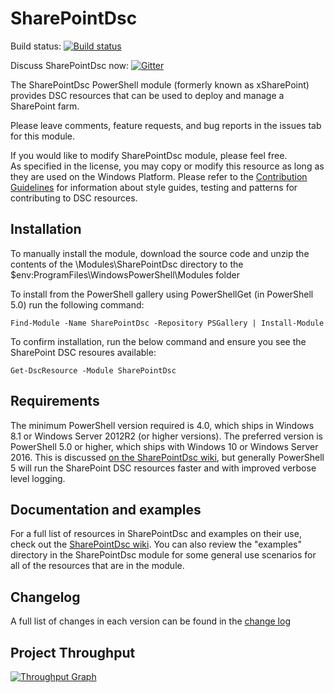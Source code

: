 # SharePointDsc

Build status: [![Build status](https://ci.appveyor.com/api/projects/status/aj6ce04iy5j4qcd4/branch/master?svg=true)](https://ci.appveyor.com/project/PowerShell/xsharepoint/branch/master)

Discuss SharePointDsc now: [![Gitter](https://badges.gitter.im/Join%20Chat.svg)](https://gitter.im/PowerShell/xSharePoint?utm_source=badge&utm_medium=badge&utm_campaign=pr-badge)

The SharePointDsc PowerShell module (formerly known as xSharePoint) provides DSC resources that can be used to deploy and manage a SharePoint farm. 

Please leave comments, feature requests, and bug reports in the issues tab for this module.

If you would like to modify SharePointDsc module, please feel free.  
As specified in the license, you may copy or modify this resource as long as they are used on the Windows Platform.
Please refer to the [Contribution Guidelines](https://github.com/PowerShell/SharePointDsc/wiki/Contributing%20to%20SharePointDSC) for information about style guides, testing and patterns for contributing to DSC resources.

## Installation

To manually install the module, download the source code and unzip the contents of the \Modules\SharePointDsc directory to the $env:ProgramFiles\WindowsPowerShell\Modules folder 

To install from the PowerShell gallery using PowerShellGet (in PowerShell 5.0) run the following command:

    Find-Module -Name SharePointDsc -Repository PSGallery | Install-Module

To confirm installation, run the below command and ensure you see the SharePoint DSC resoures available:

    Get-DscResource -Module SharePointDsc


## Requirements 

The minimum PowerShell version required is 4.0, which ships in Windows 8.1 or Windows Server 2012R2 (or higher versions).
The preferred version is PowerShell 5.0 or higher, which ships with Windows 10 or Windows Server 2016. 
This is discussed [on the SharePointDsc wiki](https://github.com/PowerShell/SharePointDsc/wiki/Remote%20sessions%20and%20the%20InstallAccount%20variable), but generally PowerShell 5 will run the SharePoint DSC resources faster and with improved verbose level logging.

## Documentation and examples

For a full list of resources in SharePointDsc and examples on their use, check out the [SharePointDsc wiki](https://github.com/PowerShell/SharePointDsc/wiki).
You can also review the "examples" directory in the SharePointDsc module for some general use scenarios for all of the resources that are in the module.

## Changelog

A full list of changes in each version can be found in the [change log](CHANGELOG.md)

## Project Throughput

[![Throughput Graph](https://graphs.waffle.io/PowerShell/xSharePoint/throughput.svg)](https://waffle.io/PowerShell/xSharePoint/metrics)
